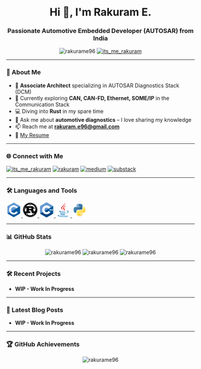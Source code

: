 <h1 align="center">Hi 👋, I'm Rakuram E.</h1>
<h3 align="center">Passionate Automotive Embedded Developer (AUTOSAR) from India</h3>

<p align="center">
  <img src="https://komarev.com/ghpvc/?username=rakurame96&label=Profile%20views&color=0e75b6&style=flat" alt="rakurame96" height="20"/>
  <a href="https://twitter.com/its_me_rakuram" target="_blank"><img src="https://img.shields.io/twitter/follow/its_me_rakuram?logo=twitter&style=for-the-badge" alt="its_me_rakuram" height="20"/></a>
</p>

---

### 🚀 About Me

- 🔭 **Associate Architect** specializing in AUTOSAR Diagnostics Stack (DCM)
- 🌱 Currently exploring **CAN, CAN-FD, Ethernet, SOME/IP** in the Communication Stack
- 💻 Diving into **Rust** in my spare time
- 💬 Ask me about **automotive diagnostics** – I love sharing my knowledge
- 📫 Reach me at **rakuram.e96@gmail.com**
- 📄 [My Resume](https://drive.google.com/file/d/1OgRO8_Y-Yl9og_o884JlwazJBYvKXLEO/view?usp=drive_link)

---

### 🌐 Connect with Me

<p align="left">
  <a href="https://twitter.com/its_me_rakuram" target="_blank"><img src="https://raw.githubusercontent.com/rahuldkjain/github-profile-readme-generator/master/src/images/icons/Social/twitter.svg" alt="its_me_rakuram" height="30" width="40" /></a>
  <a href="https://linkedin.com/in/rakuram" target="_blank"><img src="https://raw.githubusercontent.com/rahuldkjain/github-profile-readme-generator/master/src/images/icons/Social/linked-in-alt.svg" alt="rakuram" height="30" width="40" /></a>
  <a href="https://medium.com/@rakuram.e96" target="_blank"><img src="https://raw.githubusercontent.com/rahuldkjain/github-profile-readme-generator/master/src/images/icons/Social/medium.svg" alt="medium" height="30" width="40" /></a>
  <a href="https://substack.com/profile/@rakurame96" target="_blank"><img src="https://substackcdn.com/image/fetch/w_500,c_limit,f_auto,q_auto:good,fl_progressive:steep/https%3A%2F%2Fsubstack.com%2Fimg%2Fsubstack.png" alt="substack" height="30" width="40" /></a>
</p>

---

### 🛠️ Languages and Tools

<p align="left">
  <a href="https://www.cprogramming.com/" target="_blank" rel="noreferrer"> <img src="https://raw.githubusercontent.com/devicons/devicon/master/icons/c/c-original.svg" alt="c" width="40" height="40"/> </a> 
  <a href="https://www.rust-lang.org/" target="_blank" rel="noreferrer"> <img src="https://raw.githubusercontent.com/devicons/devicon/master/icons/rust/rust-original.svg" alt="rust" width="40" height="40"/> </a> 
  <a href="https://www.w3schools.com/cpp/" target="_blank" rel="noreferrer"> <img src="https://raw.githubusercontent.com/devicons/devicon/master/icons/cplusplus/cplusplus-original.svg" alt="cplusplus" width="40" height="40"/> </a> 
  <a href="https://www.java.com/" target="_blank" rel="noreferrer"> <img src="https://raw.githubusercontent.com/devicons/devicon/master/icons/java/java-original.svg" alt="java" width="40" height="40"/> </a> 
  <a href="https://www.python.org" target="_blank" rel="noreferrer"> <img src="https://raw.githubusercontent.com/devicons/devicon/master/icons/python/python-original.svg" alt="python" width="40" height="40"/> </a> 
</p>

---

### 📊 GitHub Stats

<p align="center">
  <img src="https://github-readme-stats.vercel.app/api/top-langs?username=rakurame96&show_icons=true&locale=en&layout=compact" alt="rakurame96" height="165"/>
  <img src="https://github-readme-stats.vercel.app/api?username=rakurame96&show_icons=true&locale=en" alt="rakurame96" height="165"/>
  <img src="https://github-readme-streak-stats.herokuapp.com/?user=rakurame96&" alt="rakurame96" height="165"/>
</p>

---

### 🛠️ Recent Projects

- **WIP - Work In Progress**

---

### 📝 Latest Blog Posts

- **WIP - Work In Progress**

---

### 🏆 GitHub Achievements

<p align="center">
  <img src="https://github-profile-trophy.vercel.app/?username=rakurame96&theme=onestar&no-frame=true&row=1&column=4" alt="rakurame96" />
</p>

